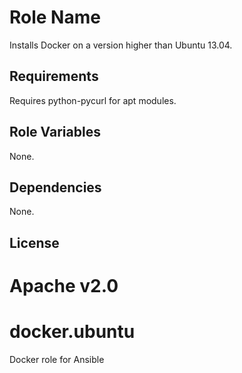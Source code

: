 Role Name
========

Installs Docker on a version higher than Ubuntu 13.04.

Requirements
------------

Requires python-pycurl for apt modules.

Role Variables
--------------

None.

Dependencies
------------

None.

License
-------

Apache v2.0
=======
docker.ubuntu
=============

Docker role for Ansible
